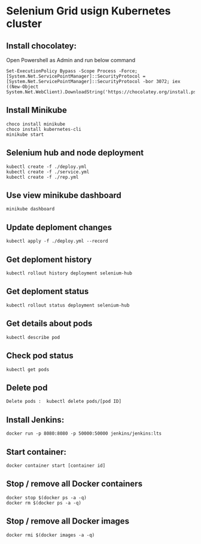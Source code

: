 # Selenium Grid usign Kubernetes cluster

## Install chocolatey:
Open Powershell as Admin and run below command
```shell
Set-ExecutionPolicy Bypass -Scope Process -Force; [System.Net.ServicePointManager]::SecurityProtocol = [System.Net.ServicePointManager]::SecurityProtocol -bor 3072; iex ((New-Object System.Net.WebClient).DownloadString('https://chocolatey.org/install.ps1'))
```
## Install Minikube
```docker
choco install minikube
choco install kubernetes-cli
minikube start
```
## Selenium hub and node deployment
```docker
kubectl create -f ./deploy.yml
kubectl create -f ./service.yml
kubectl create -f ./rep.yml
```
## Use view minikube dashboard
```docker
minikube dashboard
```
## Update deploment changes
```docker
kubectl apply -f ./deploy.yml --record
```
## Get deploment history
```docker
kubectl rollout history deployment selenium-hub
```
## Get deploment status
```docker
kubectl rollout status deployment selenium-hub
```
## Get details about pods 
```docker
kubectl describe pod
```
## Check pod status
```docker
kubectl get pods
```
## Delete pod
```docker
Delete pods :  kubectl delete pods/[pod ID]
```

## Install Jenkins:
```docker
docker run -p 8080:8080 -p 50000:50000 jenkins/jenkins:lts
```
## Start container:
```docker
docker container start [container id]
```
## Stop / remove all Docker containers
```docker
docker stop $(docker ps -a -q)
docker rm $(docker ps -a -q)
```
## Stop / remove all Docker images
```docker
docker rmi $(docker images -a -q)
```
